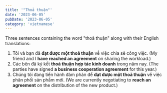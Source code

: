```yaml
---
title: '"Thoả thuận"'
date: '2023-06-05'
pubDate: '2023-06-05'
category: 'vietnamese'
---
```


Three sentences containing the word "thoả thuận" along with their English translations:

1. Tôi và bạn đã **đạt được một thoả thuận** về việc chia sẻ công việc. (My friend and I **have reached an agreement** on sharing the workload.)
2. Các bên đã ký kết **thoả thuận hợp tác kinh doanh** trong năm nay. (The parties have signed **a business cooperation agreement** for this year.)
3. Chúng tôi đang tiến hành đàm phán để **đạt được một thoả thuận** về việc phân phối sản phẩm mới. (We are currently negotiating to **reach an agreement** on the distribution of the new product.)
